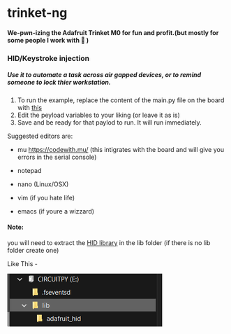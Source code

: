 # trinket-ng
#### We-pwn-izing the Adafruit Trinket M0 for fun and profit.(but mostly for some people I work with :space_invader: )


### HID/Keystroke injection
##### Use it to automate a task across air gapped devices, or to *remind* someone to lock thier workstation.
1. To run the example, replace the content of the main.py file on the board with [this](https://github.com/librarysteve/trinket-ng/blob/master/main.py)
2. Edit the peyload variables to your liking (or leave it as is)
3. Save and be ready for that paylod to run. It will run immediately.

Suggested editors are: 
* mu
https://codewith.mu/ (this intigrates with the board and will give you errors in the serial console)

* notepad
* nano (Linux/OSX)
* vim (if you hate life)
* emacs (if youre a wizzard)

#### Note:
you will need to extract the [HID library](https://github.com/librarysteve/trinket-ng/raw/master/adafruit_hid.zip) in the lib folder (if there is no lib folder create one)

Like This - 

<img src="https://github.com/librarysteve/trinket-ng/blob/master/libfolder.png">
